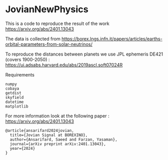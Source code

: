 # JovianNewPhysics

This is a code to reproduce the result of the work https://arxiv.org/abs/2401.13043


The data is collected from
https://borex.lngs.infn.it/papers/articles/earths-orbital-parameters-from-solar-neutrinos/


To reproduce the distances between planets we use JPL ephemeris DE421 (covers 1900-2050) : https://ui.adsabs.harvard.edu/abs/2019ascl.soft07024R


Requirements 
  
    numpy 
    cobaya
    getdist
    skyfield
    datetime
    matplotlib


For more information look at the following paper : https://arxiv.org/abs/2401.13043

    @article{ansarifard2024jovian,
      title={Jovian Signal at BOREXINO},
      author={Ansarifard, Saeed and Farzan, Yasaman},
      journal={arXiv preprint arXiv:2401.13043},
      year={2024}
    }







